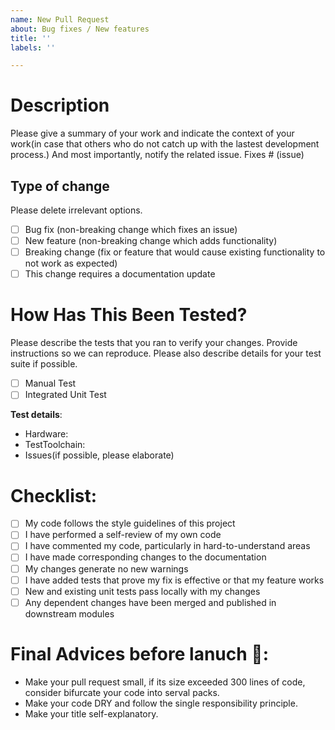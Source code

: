 ```yaml
---
name: New Pull Request
about: Bug fixes / New features
title: ''
labels: ''

---
```


# Description

Please give a summary of your work and indicate the context of your work(in case that others who do not catch up with the lastest development process.)
And most importantly, notify the related issue.
Fixes # (issue)

## Type of change

Please delete irrelevant options. 

- [ ] Bug fix (non-breaking change which fixes an issue)
- [ ] New feature (non-breaking change which adds functionality)
- [ ] Breaking change (fix or feature that would cause existing functionality to not work as expected)
- [ ] This change requires a documentation update

# How Has This Been Tested?

Please describe the tests that you ran to verify your changes. Provide instructions so we can reproduce. Please also describe details for your test suite if possible.

- [ ] Manual Test
- [ ] Integrated Unit Test

**Test details**:
* Hardware:
* TestToolchain:
* Issues(if possible, please elaborate)

# Checklist:

- [ ] My code follows the style guidelines of this project
- [ ] I have performed a self-review of my own code
- [ ] I have commented my code, particularly in hard-to-understand areas
- [ ] I have made corresponding changes to the documentation
- [ ] My changes generate no new warnings
- [ ] I have added tests that prove my fix is effective or that my feature works
- [ ] New and existing unit tests pass locally with my changes
- [ ] Any dependent changes have been merged and published in downstream modules

# Final Advices before lanuch 🚀:
* Make your pull request small, if its size exceeded 300 lines of code, consider bifurcate your code into serval packs.
* Make your code DRY and follow the single responsibility principle.
* Make your title self-explanatory.

